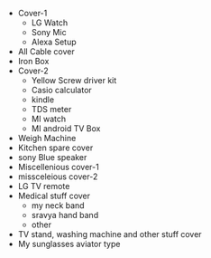 -  Cover-1
	- LG Watch
	- Sony Mic
	- Alexa Setup 
- All Cable cover
- Iron Box
- Cover-2
	- Yellow Screw driver kit
	- Casio calculator
	- kindle
	- TDS meter
	- MI watch
	- MI android TV Box
- Weigh Machine
- Kitchen spare cover
- sony Blue speaker
- Miscellenious cover-1
- missceleious cover-2
- LG TV remote
- Medical stuff cover
	- my neck band
	- sravya hand band
	- other
- TV stand, washing machine and other stuff cover
- My sunglasses aviator type
